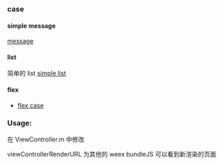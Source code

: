 ### case 


#### simple message
 [message ](http://dotwe.org/vue/4e220bb9ad8c1da5cf22177b0d37b5d5)
 
#### list 
 简单的 list
 [simple list ](http://dotwe.org/vue/469bd2a313c62ab2d7477b9feab1a5e7)
 

#### flex
   - [flex case](http://dotwe.org/vue/bc596f5eac118f4615e6caa4da039dd5)


### Usage:


在 ViewController.m 中修改

viewControllerRenderURL 为其他的 weex bundleJS 可以看到新渲染的页面
